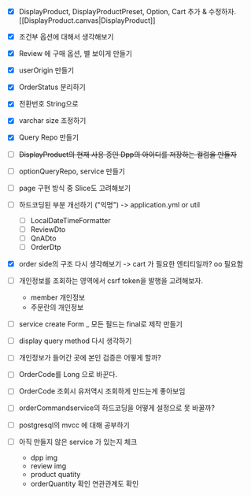 - [x] DisplayProduct, DisplayProductPreset, Option, Cart 추가 & 수정하자. [[DisplayProduct.canvas|DisplayProduct]]
- [x] 조건부 옵션에 대해서 생각해보기
- [x] Review 에 구매 옵션, 별 보이게 만들기
- [x] userOrigin 만들기
- [x] OrderStatus 분리하기
- [x] 전환번호 String으로
- [x] varchar size 조정하기
- [x] Query Repo 만들기
- [ ] ~~DisplayProduct의 현재 사용 중인 Dpp의 아이디를 저장하는 컬럼을 만들자~~
- [ ] optionQueryRepo, service 만들기

- [ ] page 구현 방식 중 Slice도 고려해보기
- [ ] 하드코딩된 부분 개선하기 ("익명") -> application.yml or util
	- [ ] LocalDateTimeFormatter
	- [ ] ReviewDto
	- [ ] QnADto
	- [ ] OrderDtp
- [x] order side의 구조 다시 생각해보기 -> cart 가 필요한 엔티티일까? oo 필요함
- [ ] 개인정보를 조회하는 영역에서 csrf token을 발행을 고려해보자. 
	- member 개인정보
	- 주문란의 개인정보
- [ ] service create Form _ 모든 필드는 final로 제작 만들기
- [ ] display query method 다시 생각하기
- [ ] 개인정보가 들어간 곳에 본인 검증은 어떻게 할까?
- [ ] OrderCode를 Long 으로 바꾼다.
- [ ] OrderCode 조회시 유저역시 조회하게 만드는게 좋아보임
- [ ] orderCommandservice의 하드코딩을 어떻게 설정으로 못 바꿀까?
- [ ] postgresql의 mvcc 에 대해 공부하기
- [ ] 아직 만들지 않은 service 가 있는지 체크
	- dpp img
	- review img
	- product quatity
	- orderQuantity 확인 연관관계도 확인